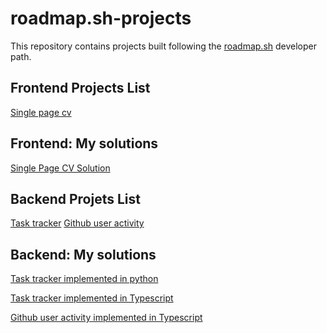 # roadmap.sh-projects
This repository contains projects built following the [roadmap.sh](https://roadmap.sh/) developer path.

## Frontend Projects List
[Single page cv](https://roadmap.sh/projects/single-page-cv)

## Frontend: My solutions
<p>
  <a href='/Frontend/01-Single-page-cv/'> Single Page CV Solution</a>
</p>


## Backend Projets List
[Task tracker](https://roadmap.sh/projects/task-tracker)
[Github user activity](https://roadmap.sh/projects/github-user-activity)


## Backend: My solutions
<p>
  <a href='/Backend/task_tracker/V-python/'>Task tracker implemented in python</a>
</p>
<p>
  <a href='/Backend/task_tracker/V-typescript/'>Task tracker implemented in Typescript</a>
</p>
<p>
  <a href='/Backend/github_activity/V-typescript/'>Github user activity implemented in Typescript</a>
</p>
